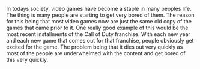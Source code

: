 In todays society, video games have become a staple in many peoples life.  The thing is many people are starting to get very bored of them.  The reason for this being that most video games now are just the same old copy of the games that came prior to it.  One really good example of this would be the most recent installments of the Call of Duty franchise.  With each new year and each new game that comes out for that franchise, people obviously get excited for the game.  The problem being that it dies out very quickly as most of the people are underwhelmed with the content and get bored of this very quickly.
